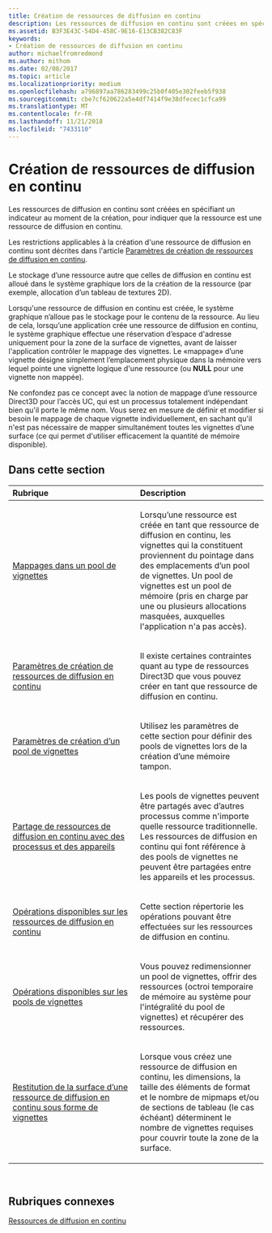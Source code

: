 ```yaml
---
title: Création de ressources de diffusion en continu
description: Les ressources de diffusion en continu sont créées en spécifiant un indicateur au moment de la création, pour indiquer que la ressource est une ressource de diffusion en continu.
ms.assetid: B3F3E43C-54D4-458C-9E16-E13CB382C83F
keywords:
- Création de ressources de diffusion en continu
author: michaelfromredmond
ms.author: mithom
ms.date: 02/08/2017
ms.topic: article
ms.localizationpriority: medium
ms.openlocfilehash: a796897aa786283499c25b0f405e302feeb5f938
ms.sourcegitcommit: cbe7cf620622a5e4df7414f9e38dfecec1cfca99
ms.translationtype: MT
ms.contentlocale: fr-FR
ms.lasthandoff: 11/21/2018
ms.locfileid: "7433110"
---
```

# <a name="creating-streaming-resources"></a>Création de ressources de diffusion en continu


Les ressources de diffusion en continu sont créées en spécifiant un indicateur au moment de la création, pour indiquer que la ressource est une ressource de diffusion en continu.

Les restrictions applicables à la création d'une ressource de diffusion en continu sont décrites dans l'article [Paramètres de création de ressources de diffusion en continu](streaming-resource-creation-parameters.md).

Le stockage d’une ressource autre que celles de diffusion en continu est alloué dans le système graphique lors de la création de la ressource (par exemple, allocation d’un tableau de textures 2D).

Lorsqu'une ressource de diffusion en continu est créée, le système graphique n’alloue pas le stockage pour le contenu de la ressource. Au lieu de cela, lorsqu’une application crée une ressource de diffusion en continu, le système graphique effectue une réservation d’espace d'adresse uniquement pour la zone de la surface de vignettes, avant de laisser l'application contrôler le mappage des vignettes. Le «mappage» d’une vignette désigne simplement l’emplacement physique dans la mémoire vers lequel pointe une vignette logique d'une ressource (ou **NULL** pour une vignette non mappée).

Ne confondez pas ce concept avec la notion de mappage d’une ressource Direct3D pour l’accès UC, qui est un processus totalement indépendant bien qu'il porte le même nom. Vous serez en mesure de définir et modifier si besoin le mappage de chaque vignette individuellement, en sachant qu'il n'est pas nécessaire de mapper simultanément toutes les vignettes d’une surface (ce qui permet d'utiliser efficacement la quantité de mémoire disponible).

## <a name="span-idin-this-sectionspanin-this-section"></a><span id="in-this-section"></span>Dans cette section


<table>
<colgroup>
<col width="50%" />
<col width="50%" />
</colgroup>
<thead>
<tr class="header">
<th align="left">Rubrique</th>
<th align="left">Description</th>
</tr>
</thead>
<tbody>
<tr class="odd">
<td align="left"><p><a href="mappings-are-into-a-tile-pool.md">Mappages dans un pool de vignettes</a></p></td>
<td align="left"><p>Lorsqu’une ressource est créée en tant que ressource de diffusion en continu, les vignettes qui la constituent proviennent du pointage dans des emplacements d’un pool de vignettes. Un pool de vignettes est un pool de mémoire (pris en charge par une ou plusieurs allocations masquées, auxquelles l'application n'a pas accès).</p></td>
</tr>
<tr class="even">
<td align="left"><p><a href="streaming-resource-creation-parameters.md">Paramètres de création de ressources de diffusion en continu</a></p></td>
<td align="left"><p>Il existe certaines contraintes quant au type de ressources Direct3D que vous pouvez créer en tant que ressource de diffusion en continu.</p></td>
</tr>
<tr class="odd">
<td align="left"><p><a href="tile-pool-creation-parameters.md">Paramètres de création d’un pool de vignettes</a></p></td>
<td align="left"><p>Utilisez les paramètres de cette section pour définir des pools de vignettes lors de la création d’une mémoire tampon.</p></td>
</tr>
<tr class="even">
<td align="left"><p><a href="streaming-resource-cross-process-and-device-sharing.md">Partage de ressources de diffusion en continu avec des processus et des appareils</a></p></td>
<td align="left"><p>Les pools de vignettes peuvent être partagés avec d’autres processus comme n'importe quelle ressource traditionnelle. Les ressources de diffusion en continu qui font référence à des pools de vignettes ne peuvent être partagées entre les appareils et les processus.</p></td>
</tr>
<tr class="odd">
<td align="left"><p><a href="operations-available-on-streaming-resources.md">Opérations disponibles sur les ressources de diffusion en continu</a></p></td>
<td align="left"><p>Cette section répertorie les opérations pouvant être effectuées sur les ressources de diffusion en continu.</p></td>
</tr>
<tr class="even">
<td align="left"><p><a href="operations-available-on-tile-pools.md">Opérations disponibles sur les pools de vignettes</a></p></td>
<td align="left"><p>Vous pouvez redimensionner un pool de vignettes, offrir des ressources (octroi temporaire de mémoire au système pour l'intégralité du pool de vignettes) et récupérer des ressources.</p></td>
</tr>
<tr class="odd">
<td align="left"><p><a href="how-a-streaming-resource-s-area-is-tiled.md">Restitution de la surface d’une ressource de diffusion en continu sous forme de vignettes</a></p></td>
<td align="left"><p>Lorsque vous créez une ressource de diffusion en continu, les dimensions, la taille des éléments de format et le nombre de mipmaps et/ou de sections de tableau (le cas échéant) déterminent le nombre de vignettes requises pour couvrir toute la zone de la surface.</p></td>
</tr>
</tbody>
</table>

 

## <a name="span-idrelated-topicsspanrelated-topics"></a><span id="related-topics"></span>Rubriques connexes


[Ressources de diffusion en continu](streaming-resources.md)

 

 




